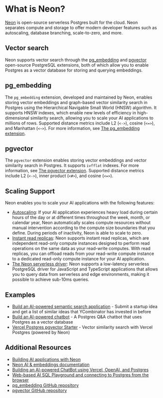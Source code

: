 # What is Neon?

[Neon](https://neon.tech/) is open-source serverless Postgres built for the cloud. Neon separates compute and storage to offer modern developer features such as autoscaling, database branching, scale-to-zero, and more.

## Vector search

Neon supports vector search through the [pg_embedding](https://neon.tech/docs/extensions/pg_embedding) and [pgvector](https://neon.tech/docs/extensions/pgvector) open-source PostgreSQL extensions, both of which allow you to enable Postgres as a vector database for storing and querying embeddings.

## pg_embedding

The `pg_embedding` extension, developed and maintained by Neon, enables storing vector embeddings and graph-based vector similarity search in Postgres using the Hierarchical Navigable Small World (HNSW) algorithm. It supports HNSW indexes, which enable new levels of efficiency in high-dimensional similarity search, allowing you to scale your AI applications to millions of rows. Supported distance metrics include L2 (`<->`), cosine (`<=>`), and Manhattan (`<~>`). For more information, see [The pg_embedding extension](https://neon.tech/docs/extensions/pg_embedding).

## pgvector

The `pgvector` extension enables storing vector embeddings and vector similarity search in Postgres. It supports `ivfflat` indexes. For more information, see [The pgvector extension](https://neon.tech/docs/extensions/pgvector). Supported distance metrics include L2 (`<->`), inner product (`<#>`), and cosine (`<=>`).

## Scaling Support

Neon enables you to scale your AI applications with the following features:

- [Autoscaling](https://neon.tech/docs/introduction/read-replicas): If your AI application experiences heavy load during certain hours of the day or at different times throughout the week, month, or calendar year, Neon automatically scales compute resources without manual intervention according to the compute size boundaries that you define. During periods of inactivity, Neon is able to scale to zero.
- [Instant read replicas](https://neon.tech/docs/introduction/read-replicas): Neon supports instant read replicas, which are independent read-only compute instances designed to perform read operations on the same data as your read-write computes. With read replicas, you can offload reads from your read-write compute instance to a dedicated read-only compute instance for your AI application.
- [The Neon serverless driver](https://neon.tech/docs/serverless/serverless-driver): Neon supports a low-latency serverless PostgreSQL driver for JavaScript and TypeScript applications that allows you to query data from serverless and edge environments, making it possible to achieve sub-10ms  queries.

## Examples

- [Build an AI-powered semantic search application](https://github.com/neondatabase/yc-idea-matcher) - Submit a startup idea and get a list of similar ideas that YCombinator has invested in before
- [Build an AI-powered chatbot](https://github.com/neondatabase/ask-neon) - A Postgres Q&A chatbot that uses Postgres as a vector database
- [Vercel Postgres pgvector Starter](https://vercel.com/templates/next.js/postgres-pgvector) - Vector similarity search with Vercel Postgres (powered by Neon)

## Additional Resources

- [Building AI applications with Neon](https://neon.tech/ai)
- [Neon AI & embeddings documentation](https://neon.tech/docs/ai/ai-intro)
- [Building an AI-powered ChatBot using Vercel, OpenAI, and Postgres](neon.tech/blog/building-an-ai-powered-chatbot-using-vercel-openai-and-postgres)
- [Web-based AI SQL Playground and connecting to Postgres from the browser](https://neon.tech/blog/postgres-ai-playground)
- [pg_embedding GitHub repository](https://github.com/neondatabase/pg_embedding)
- [pgvector GitHub repository](https://github.com/pgvector/pgvector)
